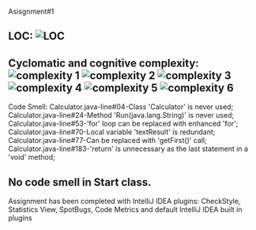 Asisgnment#1

LOC:
![LOC](https://github.com/RejzovicEmir/calculator-java/assets/70068774/058c0c16-d81a-4df5-9cb7-6514751eb124)
---------------------------------------------------------------------------------------------------------------------
Cyclomatic and cognitive complexity:
![complexity 1](https://github.com/RejzovicEmir/calculator-java/assets/70068774/6b090380-b2d6-4ece-8bdc-b67bf6a7903b)
![complexity 2](https://github.com/RejzovicEmir/calculator-java/assets/70068774/4db818f2-88a8-457f-8da7-dd375ef66e19)
![complexity 3](https://github.com/RejzovicEmir/calculator-java/assets/70068774/604897f8-9e26-4f6c-805c-bfe2a2284978)
![complexity 4](https://github.com/RejzovicEmir/calculator-java/assets/70068774/d86ad6db-3595-49d4-aeb5-43d9646379fd)
![complexity 5](https://github.com/RejzovicEmir/calculator-java/assets/70068774/aca3d91a-f0fd-4142-8a7d-fb80ca379796)
![complexity 6](https://github.com/RejzovicEmir/calculator-java/assets/70068774/b4acdfd5-c5a9-4970-8952-007d77aeca58)
---------------------------------------------------------------------------------------------------------------------
Code Smell:
Calculator.java-line#04-Class 'Calculator' is never used;
Calculator.java-line#24-Method 'Run(java.lang.String)' is never used;
Calculator.java-line#53-'for' loop can be replaced with enhanced 'for';
Calculator.java-line#70-Local variable 'textResult' is redundant;
Calculator.java-line#77-Can be replaced with 'getFirst()' call;
Calculator.java-line#183-'return' is unnecessary as the last statement in a 'void' method;

No code smell in Start class.
---------------------------------------------------------------------------------------------------------------------

Assignment has been completed with IntelliJ IDEA plugins:
CheckStyle,
Statistics View,
SpotBugs,
Code Metrics and 
default IntelliJ IDEA built in plugins








